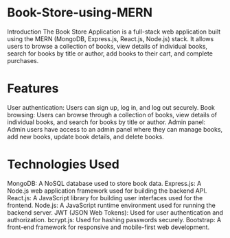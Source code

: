 # Book-Store-using-MERN
Introduction
The Book Store Application is a full-stack web application built using the MERN (MongoDB, Express.js, React.js, Node.js) stack. It allows users to browse a collection of books, view details of individual books, search for books by title or author, add books to their cart, and complete purchases.

# Features

User authentication: Users can sign up, log in, and log out securely.
Book browsing: Users can browse through a collection of books, view details of individual books, and search for books by title or author.
Admin panel: Admin users have access to an admin panel where they can manage books, add new books, update book details, and delete books.

# Technologies Used

MongoDB: A NoSQL database used to store book data.
Express.js: A Node.js web application framework used for building the backend API.
React.js: A JavaScript library for building user interfaces used for the frontend.
Node.js: A JavaScript runtime environment used for running the backend server.
JWT (JSON Web Tokens): Used for user authentication and authorization.
bcrypt.js: Used for hashing passwords securely.
Bootstrap: A front-end framework for responsive and mobile-first web development.
